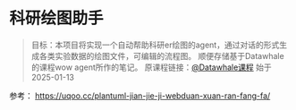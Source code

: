 # 科研绘图助手

> 目标：本项目将实现一个自动帮助科研er绘图的agent，通过对话的形式生成各类实验数据的绘图文件，可编辑的流程图。
> 顺便存储基于Datawhale的课程wow agent所作的笔记。
> 原课程链接：[@Datawhale课程](https://www.datawhale.cn/learn/summary/86)
> 始于 2025-01-13





参考：
https://uqoo.cc/plantuml-jian-jie-ji-webduan-xuan-ran-fang-fa/